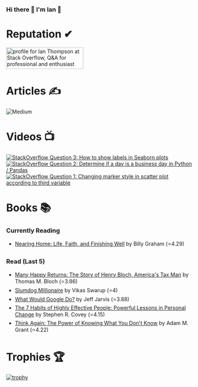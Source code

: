 ### Hi there 👋 I'm Ian 🙂

# Reputation ✔
<a href="https://stackoverflow.com/users/6509519/ian-thompson"><img src="https://stackoverflow.com/users/flair/6509519.png?theme=dark" width="208" height="58" alt="profile for Ian Thompson at Stack Overflow, Q&amp;A for professional and enthusiast programmers" title="profile for Ian Thompson at Stack Overflow, Q&amp;A for professional and enthusiast programmers"></a>

# Articles ✍
![Medium](https://github-read-medium-git-main.pahlevikun.vercel.app/latest?username=ianiat11&limit=6&theme=dracula)

# Videos 📺
<!-- BEGIN YOUTUBE-CARDS -->
[![StackOverflow Question 3: How to show labels in Seaborn plots](https://ytcards.demolab.com/?id=QYfRsxFQ5lI&title=StackOverflow+Question+3%3A+How+to+show+labels+in+Seaborn+plots&lang=en&timestamp=1599508121&background_color=%230d1117&title_color=%23ffffff&stats_color=%23dedede&max_title_lines=1&width=250&border_radius=5 "StackOverflow Question 3: How to show labels in Seaborn plots")](https://www.youtube.com/watch?v=QYfRsxFQ5lI)
[![StackOverflow Question 2: Determine if a day is a business day in Python / Pandas](https://ytcards.demolab.com/?id=U9-vvk51-Ac&title=StackOverflow+Question+2%3A+Determine+if+a+day+is+a+business+day+in+Python+%2F+Pandas&lang=en&timestamp=1598928356&background_color=%230d1117&title_color=%23ffffff&stats_color=%23dedede&max_title_lines=1&width=250&border_radius=5 "StackOverflow Question 2: Determine if a day is a business day in Python / Pandas")](https://www.youtube.com/watch?v=U9-vvk51-Ac)
[![StackOverflow Question 1: Changing marker style in scatter plot according to third variable](https://ytcards.demolab.com/?id=KfXANG9X524&title=StackOverflow+Question+1%3A+Changing+marker+style+in+scatter+plot+according+to+third+variable&lang=en&timestamp=1598284234&background_color=%230d1117&title_color=%23ffffff&stats_color=%23dedede&max_title_lines=1&width=250&border_radius=5 "StackOverflow Question 1: Changing marker style in scatter plot according to third variable")](https://www.youtube.com/watch?v=KfXANG9X524)
<!-- END YOUTUBE-CARDS -->

# Books 📚
### Currently Reading
<!-- GOODREADS-READING-LIST:START -->
- [Nearing Home: Life, Faith, and Finishing Well](https://www.goodreads.com/review/show/6036256928?utm_medium=api&utm_source=rss) by Billy Graham (⭐️4.29)
<!-- GOODREADS-READING-LIST:END -->

### Read (Last 5)
<!-- GOODREADS-READ-LIST:START -->
- [Many Happy Returns: The Story of Henry Bloch, America's Tax Man](https://www.goodreads.com/review/show/6029025464?utm_medium=api&utm_source=rss) by Thomas M. Bloch (⭐️3.86)
- [Slumdog Millionaire](https://www.goodreads.com/review/show/6019214929?utm_medium=api&utm_source=rss) by Vikas Swarup (⭐️4)
- [What Would Google Do?](https://www.goodreads.com/review/show/5270159637?utm_medium=api&utm_source=rss) by Jeff Jarvis (⭐️3.88)
- [The 7 Habits of Highly Effective People: Powerful Lessons in Personal Change](https://www.goodreads.com/review/show/5270161904?utm_medium=api&utm_source=rss) by Stephen R. Covey (⭐️4.15)
- [Think Again: The Power of Knowing What You Don't Know](https://www.goodreads.com/review/show/5620002653?utm_medium=api&utm_source=rss) by Adam M. Grant (⭐️4.22)
<!-- GOODREADS-READ-LIST:END -->

# Trophies 🏆
[![trophy](https://github-profile-trophy.vercel.app/?username=it176131&theme=dracula)](https://github.com/ryo-ma/github-profile-trophy)

<!--
**it176131/it176131** is a ✨ _special_ ✨ repository because its `README.md` (this file) appears on your GitHub profile.

Here are some ideas to get you started:

- 🔭 I’m currently working on ...
- 🌱 I’m currently learning ...
- 👯 I’m looking to collaborate on ...
- 🤔 I’m looking for help with ...
- 💬 Ask me about ...
- 📫 How to reach me: ...
- 😄 Pronouns: ...
- ⚡ Fun fact: ...
-->
